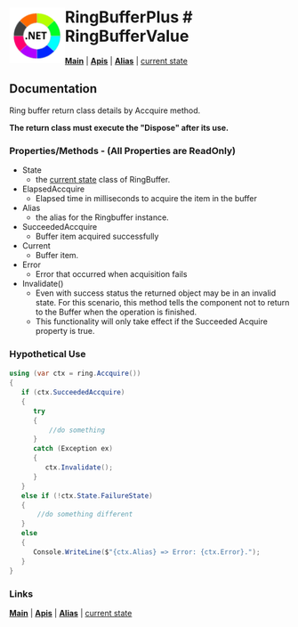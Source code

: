 # <img align="left" width="100" height="100" src="./images/icon.png"> RingBufferPlus # RingBufferValue

[**Main**](index.md#help) | 
[**Apis**](index.md#apis) |
[**Alias**](aliasname.md) |
[current state](currentstate.md)

## Documentation
Ring buffer return class details by Accquire method.

**The return class must execute the "Dispose" after its use.**

### Properties/Methods - (All Properties are ReadOnly)

- State 
	-  the [current state](currentstate.md) class of RingBuffer.
- ElapsedAccquire 
	-  Elapsed time in milliseconds to acquire the item in the buffer
- Alias 
	-  the alias for the Ringbuffer instance.
- SucceededAccquire
	-  Buffer item acquired successfully
- Current
	-  Buffer item.
- Error
	-  Error that occurred when acquisition fails
- Invalidate()
	-  Even with success status the returned object may be in an invalid state. For this scenario, this method tells the component not to return to the Buffer when the operation is finished.
    -  This functionality will only take effect if the Succeeded Acquire property is true.

### **Hypothetical Use**
```csharp
using (var ctx = ring.Accquire())
{
   if (ctx.SucceededAccquire)
   {
      try
      {
          //do something
      }
      catch (Exception ex)
      {
         ctx.Invalidate();
      }
   }
   else if (!ctx.State.FailureState)
   {
       //do something different
   }
   else
   {
      Console.WriteLine($"{ctx.Alias} => Error: {ctx.Error}.");
   }
}
```

### Links
[**Main**](index.md#help) | 
[**Apis**](index.md#apis) |
[**Alias**](aliasname.md) |
[current state](currentstate.md)

